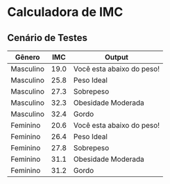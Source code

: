 # Calculadora de IMC

## Cenário de Testes

Gênero   |  IMC    | Output
--------- | ------ | ------
Masculino | 19.0 | Você esta abaixo do peso!
Masculino | 25.8 | Peso Ideal
Masculino | 27.3 | Sobrepeso
Masculino | 32.3 | Obesidade Moderada
Masculino | 32.4 | Gordo
Feminino |  20.6  | Você esta abaixo do peso!
Feminino |  26.4 | Peso Ideal
Feminino |  27.8 | Sobrepeso
Feminino |  31.1 | Obesidade Moderada
Feminino |  31.2 | Gordo
